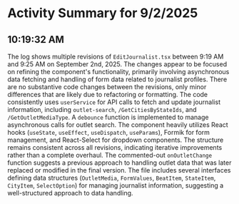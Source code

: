 # Activity Summary for 9/2/2025

## 10:19:32 AM
The log shows multiple revisions of `EditJournalist.tsx` between 9:19 AM and 9:25 AM on September 2nd, 2025.  The changes appear to be focused on refining the component's functionality, primarily involving asynchronous data fetching and handling of form data related to journalist profiles.  There are no substantive code changes between the revisions, only minor differences that are likely due to refactoring or formatting. The code consistently uses `userService` for API calls to fetch and update journalist information, including `outlet-search`, `/GetCitiesByStateIds`, and `/GetOutletMediaType`. A `debounce` function is implemented to manage asynchronous calls for outlet search.  The component heavily utilizes React hooks (`useState`, `useEffect`, `useDispatch`, `useParams`), Formik for form management, and React-Select for dropdown components.  The structure remains consistent across all revisions, indicating iterative improvements rather than a complete overhaul.  The commented-out `onOutletChange` function suggests a previous approach to handling outlet data that was later replaced or modified in the final version.  The file includes several interfaces defining data structures (`OutletMedia`, `FormValues`, `BeatItem`, `StateItem`, `CityItem`, `SelectOption`) for managing journalist information, suggesting a well-structured approach to data handling.
